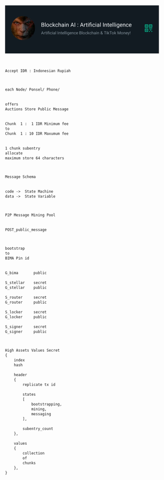 ![_AI_based_Marketplace_](_Blockchain_AI_TikTok_Money_.png)



<br />



```json:
Accept IDR : Indonesian Rupiah
```



<br />



```json:
each Node/ Ponsel/ Phone/


offers
Auctions Store Public Message


Chunk  1 :  1 IDR Minimum fee
to
Chunk  1 : 10 IDR Maxumum fee


1 chunk subentry
allocate
maximum store 64 characters
```



<br />



```json:
Message Schema


code ->  State Machine
data ->  State Variable
```



<br />



```json:
P2P Message Mining Pool


POST_public_message
```



<br />



```json:
bootstrap
to
BIMA Pin id


G_bima       public

S_stellar    secret
G_stellar    public

S_router     secret
G_router     public

S_locker     secret
G_locker     public

S_signer     secret
G_signer     public
```



<br />



```json:
High Assets Values Secret
{
    index
    hash

    header
    {
        replicate tx id

        states
        [
            bootstrapping,
            mining,
            messaging
        ],

        subentry_count
    },

    values
    {
        collection
        of
        chunks
    },
}
```
